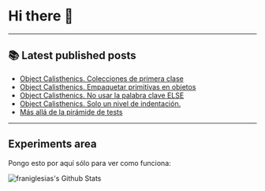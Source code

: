 # Hi there 👋

<!--
**franiglesias/franiglesias** is a ✨ _special_ ✨ repository because its `README.md` (this file) appears on your GitHub profile.

Here are some ideas to get you started:

- 🔭 I’m currently working on ...
- 🌱 I’m currently learning ...
- 👯 I’m looking to collaborate on ...
- 🤔 I’m looking for help with ...
- 💬 Ask me about ...
- 📫 How to reach me: ...
- 😄 Pronouns: ...
- ⚡ Fun fact: ...
-->


---

## 📚 Latest published posts
<!-- TB-FEED:START -->
- [Object Calisthenics. Colecciones de primera clase](https://franiglesias.github.io/calisthenics-4/)
- [Object Calisthenics. Empaquetar primitivas en objetos](https://franiglesias.github.io/calisthenics-3/)
- [Object Calisthenics. No usar la palabra clave ELSE](https://franiglesias.github.io/calisthenics-2/)
- [Object Calisthenics. Solo un nivel de indentación.](https://franiglesias.github.io/calisthenics-1/)
- [Más allá de la pirámide de tests](https://franiglesias.github.io/beyond-test-pyramid/)
<!-- TB-FEED:END -->


---

## Experiments area

Pongo esto por aquí sólo para ver como funciona:

<img alt="franiglesias's Github Stats" src="https://github-readme-stats.vercel.app/api?username=franiglesias&show_icons=true&hide_border=true" />
